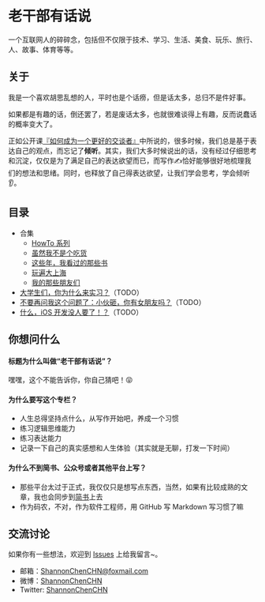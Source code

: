 
# 老干部有话说
一个互联网人的碎碎念，包括但不仅限于技术、学习、生活、美食、玩乐、旅行、人、故事、体育等等。


## 关于
我是一个喜欢胡思乱想的人，平时也是个话痨，但是话太多，总归不是件好事。

如果都是有趣的话，倒还罢了，若是废话太多，也就很难谈得上有趣，反而说蠢话的概率变大了。

正如公开课[『如何成为一个更好的交谈者』](http://open.163.com/movie/2016/3/F/E/MBFLN6BJF_MBFLNJGFE.html)中所说的，很多时候，我们总是基于表达自己的观点，而忘记了**倾听**。其实，我们大多时候说出的话，没有经过仔细思考和沉淀，仅仅是为了满足自己的表达欲望而已，而写作✍️恰好能够很好地梳理我们的想法和思绪。同时，也释放了自己得表达欲望，让我们学会思考，学会倾听👂。


## 目录
- 合集
  - [HowTo 系列](https://github.com/ShannonChenCHN/HowTo)
  - [虽然我不是个吃货]()
  - [这些年，我看过的那些书]()
  - [玩遍大上海]()
  - [我的那些朋友们]()
- [大学生们，你为什么来实习？]()（TODO）
- [不要再问我这个问题了：小伙砸，你有女朋友吗？]()（TODO）
- [什么，iOS 开发没人要了！？]()（TODO）



## 你想问什么
#### 标题为什么叫做“老干部有话说”？
嘿嘿，这个不能告诉你，你自己猜吧！😝

#### 为什么要写这个专栏？
- 人生总得坚持点什么，从写作开始吧，养成一个习惯
- 练习逻辑思维能力
- 练习表达能力
- 记录一下自己的真实感想和人生体验（其实就是无聊，打发一下时间）


#### 为什么不到简书、公众号或者其他平台上写？
- 那些平台太过于正式，我仅仅只是想写点东西，当然，如果有比较成熟的文章，我也会同步到[简书](http://www.jianshu.com/u/4ef5e287fc91)上去
- 作为码农，不对，作为软件工程师，用 GitHub 写 Markdown 写习惯了嘛


## 交流讨论
如果你有一些想法，欢迎到 [Issues](https://github.com/ShannonChenCHN/eureka/issues) 上给我留言~。

- 邮箱：ShannonChenCHN@foxmail.com
- 微博：[ShannonChenCHN](http://weibo.com/u/2034207895)
- Twitter: [ShannonChenCHN](https://twitter.com/ShannonChenCHN)

